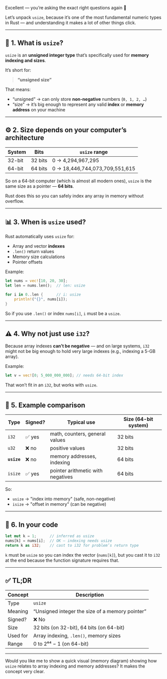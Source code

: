 Excellent — you’re asking the exact right questions again 👏

Let’s unpack `usize`, because it’s one of the most fundamental numeric types in Rust — and understanding it makes a lot of other things click.

---

## 🧩 1. What is `usize`?

`usize` is an **unsigned integer type** that’s specifically used for **memory indexing and sizes**.

It’s short for:

> **“unsigned size”**

That means:

* “unsigned” → can only store **non-negative** numbers (`0, 1, 2, …`)
* “size” → it’s big enough to represent any valid **index** or **memory address** on your machine

---

## ⚙️ 2. Size depends on your computer’s architecture

| System | Bits    | `usize` range                  |
| ------ | ------- | ------------------------------ |
| 32-bit | 32 bits | 0 → 4,294,967,295              |
| 64-bit | 64 bits | 0 → 18,446,744,073,709,551,615 |

So on a 64-bit computer (which is almost all modern ones), `usize` is the same size as a pointer — **64 bits**.

Rust does this so you can safely index any array in memory without overflow.

---

## 📊 3. When is `usize` used?

Rust automatically uses `usize` for:

* Array and vector **indexes**
* `.len()` return values
* Memory size calculations
* Pointer offsets

Example:

```rust
let nums = vec![10, 20, 30];
let len = nums.len();  // len: usize

for i in 0..len {      // i: usize
    println!("{}", nums[i]);
}
```

So if you use `.len()` or index `nums[i]`, `i` must be a `usize`.

---

## ⚠️ 4. Why not just use `i32`?

Because array indexes **can’t be negative** — and on large systems, `i32` might not be big enough to hold very large indexes (e.g., indexing a 5-GB array).

Example:

```rust
let v = vec![0; 5_000_000_000]; // needs 64-bit index
```

That won’t fit in an `i32`, but works with `usize`.

---

## 🧠 5. Example comparison

| Type        | Signed? | Typical use                       | Size (64-bit system) |
| ----------- | ------- | --------------------------------- | -------------------- |
| `i32`       | ✅ yes   | math, counters, general values    | 32 bits              |
| `u32`       | ❌ no    | positive values                   | 32 bits              |
| **`usize`** | ❌ no    | memory addresses, indexing        | 64 bits              |
| `isize`     | ✅ yes   | pointer arithmetic with negatives | 64 bits              |

So:

* `usize` → "index into memory" (safe, non-negative)
* `isize` → "offset in memory" (can be negative)

---

## 🧰 6. In your code

```rust
let mut k = 1;      // inferred as usize
nums[k] = nums[i];  // OK — indexing needs usize
return k as i32;    // cast to i32 for problem’s return type
```

`k` must be `usize` so you can index the vector (`nums[k]`),
but you cast it to `i32` at the end because the function signature requires that.

---

## ✅ TL;DR

| Concept  | Description                                     |
| -------- | ----------------------------------------------- |
| Type     | `usize`                                         |
| Meaning  | “Unsigned integer the size of a memory pointer” |
| Signed?  | ❌ No                                            |
| Size     | 32 bits (on 32-bit), 64 bits (on 64-bit)        |
| Used for | Array indexing, `.len()`, memory sizes          |
| Range    | 0 to 2⁶⁴ − 1 (on 64-bit)                        |

---

Would you like me to show a quick visual (memory diagram) showing how `usize` relates to array indexing and memory addresses? It makes the concept very clear.

